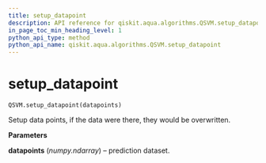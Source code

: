 ```yaml
---
title: setup_datapoint
description: API reference for qiskit.aqua.algorithms.QSVM.setup_datapoint
in_page_toc_min_heading_level: 1
python_api_type: method
python_api_name: qiskit.aqua.algorithms.QSVM.setup_datapoint
---
```


# setup\_datapoint

<span id="qiskit.aqua.algorithms.QSVM.setup_datapoint" />

`QSVM.setup_datapoint(datapoints)`

Setup data points, if the data were there, they would be overwritten.

**Parameters**

**datapoints** (*numpy.ndarray*) – prediction dataset.

